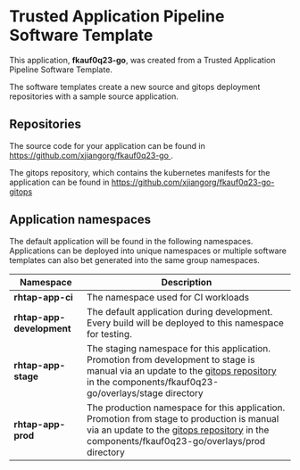 # Trusted Application Pipeline Software Template

This application, **fkauf0q23-go**, was created from a Trusted Application Pipeline Software Template.

The software templates create a new source and gitops deployment repositories with a sample source application. 

## Repositories

The source code for your application can be found in [https://github.com/xjiangorg/fkauf0q23-go ](https://github.com/xjiangorg/fkauf0q23-go ).
 
The gitops repository, which contains the kubernetes manifests for the application can be found in 
[https://github.com/xjiangorg/fkauf0q23-go-gitops ](https://github.com/xjiangorg/fkauf0q23-go-gitops ) 

## Application namespaces 

The default application will be found in the following namespaces. Applications can be deployed into unique namespaces or multiple software templates can also bet generated into the same group namespaces.  

|  Namespace   |  Description   |  
| -------- | -------- |
| **rhtap-app-ci** | The namespace used for CI workloads |
| **rhtap-app-development** | The default application during development. Every build will be deployed to this namespace for testing. |
| **rhtap-app-stage** | The staging namespace for this application. Promotion from development to stage is manual via an update to the [gitops repository](https://github.com/xjiangorg/fkauf0q23-go-gitops ) in the components/fkauf0q23-go/overlays/stage directory |
| **rhtap-app-prod** | The production namespace for this application. Promotion from stage to production is manual via an update to the [gitops repository](https://github.com/xjiangorg/fkauf0q23-go-gitops ) in the components/fkauf0q23-go/overlays/prod directory |